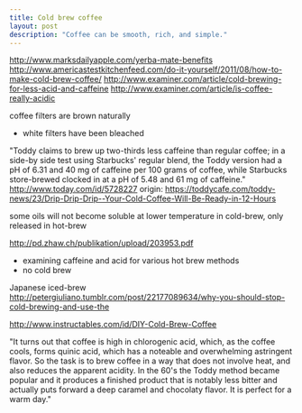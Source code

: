 ```yaml
---
title: Cold brew coffee
layout: post
description: "Coffee can be smooth, rich, and simple."
---
```




http://www.marksdailyapple.com/yerba-mate-benefits
http://www.americastestkitchenfeed.com/do-it-yourself/2011/08/how-to-make-cold-brew-coffee/
http://www.examiner.com/article/cold-brewing-for-less-acid-and-caffeine
http://www.examiner.com/article/is-coffee-really-acidic


coffee filters are brown naturally
  - white filters have been bleached



"Toddy claims to brew up two-thirds less caffeine than regular coffee;
in a side-by side test using Starbucks' regular blend, the Toddy
version had a pH of 6.31 and 40 mg of caffeine per 100 grams of
coffee, while Starbucks store-brewed clocked in at a pH of 5.48 and 61
mg of caffeine."
  http://www.today.com/id/5728227
  origin: https://toddycafe.com/toddy-news/23/Drip-Drip-Drip--Your-Cold-Coffee-Will-Be-Ready-in-12-Hours


some oils will not become soluble at lower temperature in cold-brew, only released in hot-brew

http://pd.zhaw.ch/publikation/upload/203953.pdf

  - examining caffeine and acid for various hot brew methods
  - no cold brew

Japanese iced-brew http://petergiuliano.tumblr.com/post/22177089634/why-you-should-stop-cold-brewing-and-use-the

http://www.instructables.com/id/DIY-Cold-Brew-Coffee

  "It turns out that coffee is high in chlorogenic acid, which, as the
  coffee cools, forms quinic acid, which has a noteable and
  overwhelming astringent flavor. So the task is to brew coffee in a
  way that does not involve heat, and also reduces the apparent
  acidity. In the 60's the Toddy method became popular and it produces
  a finished product that is notably less bitter and actually puts
  forward a deep caramel and chocolaty flavor. It is perfect for a
  warm day."


[The calculus of caffeine consumption]: http://arvindn.livejournal.com/57651.html
[Productivity Cycle]: https://alexsexton.com/blog/2014/1/the-productivity-cycle/
